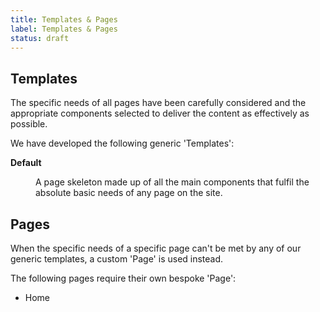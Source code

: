 ```yaml
---
title: Templates & Pages
label: Templates & Pages
status: draft
---
```

<h2>Templates</h2>
<p>The specific needs of all pages have been carefully considered and the appropriate components selected to deliver the content as effectively as possible.</p>
<p>We have developed the following generic 'Templates':</p>
<dl>
	<dt><strong>Default</strong></dt>
	<dd>
		<p>A page skeleton made up of all the main components that fulfil the absolute basic needs of any page on the site.</p>
	</dd>
</dl>

<h2>Pages</h2>
<p>When the specific needs of a specific page can't be met by any of our generic templates, a custom 'Page' is used instead.</p>
<p>The following pages require their own bespoke 'Page':</p>
<ul>
	<li>Home</li>
</ul>